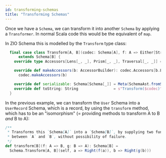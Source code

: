 ```yaml
---
id: transforming-schemas
title: "Transforming Schemas"
---
```


Once we have a `Schema`, we can transform it into another `Schema` by applying a `Transformer`. In normal Scala code this would be the equivalent of `map`.

In ZIO Schema this is modelled by the `Transform` type class:

```scala
  final case class Transform[A, B](codec: Schema[A], f: A => Either[String, B], g: B => Either[String, A])
      extends Schema[B] {
    override type Accessors[Lens[_, _], Prism[_, _], Traversal[_, _]] = codec.Accessors[Lens, Prism, Traversal]

    override def makeAccessors(b: AccessorBuilder): codec.Accessors[b.Lens, b.Prism, b.Traversal] =
      codec.makeAccessors(b)

    override def serializable: Schema[Schema[_]] = Meta(SchemaAst.fromSchema(codec))
    override def toString: String                = s"Transform($codec)"
  }
```

In the previous example, we can transform the `User` Schema into a `UserRecord` Schema, which is a record, by using the `transform` method, which has to be an "isomorphism" (= providing methods to transform A to B _and_ B to A):

```scala
/**
 * Transforms this `Schema[A]` into a `Schema[B]`, by supplying two functions that can transform
 * between `A` and `B`, without possibility of failure.
 */
def transform[B](f: A => B, g: B => A): Schema[B] =
  Schema.Transform[A, B](self, a => Right(f(a)), b => Right(g(b)))
```

